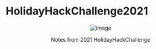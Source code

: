 # HolidayHackChallenge2021
**<p align="center">**
![image](https://user-images.githubusercontent.com/33500545/148440994-34860215-6845-493c-b5b1-a9d237360875.png)
</p>
<p align="center">
Notes from 2021 HolidayHackChallenge
</p>

